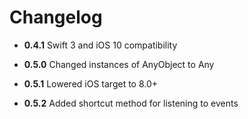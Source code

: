 # Changelog

* **0.4.1** Swift 3 and iOS 10 compatibility

* **0.5.0** Changed instances of AnyObject to Any

* **0.5.1** Lowered iOS target to 8.0+

* **0.5.2** Added shortcut method for listening to events